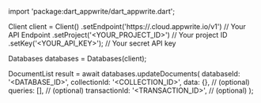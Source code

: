 import 'package:dart_appwrite/dart_appwrite.dart';

Client client = Client()
    .setEndpoint('https://<REGION>.cloud.appwrite.io/v1') // Your API Endpoint
    .setProject('<YOUR_PROJECT_ID>') // Your project ID
    .setKey('<YOUR_API_KEY>'); // Your secret API key

Databases databases = Databases(client);

DocumentList result = await databases.updateDocuments(
    databaseId: '<DATABASE_ID>',
    collectionId: '<COLLECTION_ID>',
    data: {}, // (optional)
    queries: [], // (optional)
    transactionId: '<TRANSACTION_ID>', // (optional)
);
